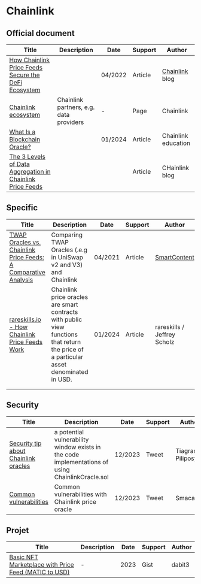 # Chainlink

## Official document

| Title                                                        | Description                             | Date    | Support | Author                                                      |
| ------------------------------------------------------------ | --------------------------------------- | ------- | ------- | ----------------------------------------------------------- |
| [How Chainlink Price Feeds Secure the DeFi Ecosystem](https://blog.chain.link/chainlink-price-feeds-secure-defi/) |                                         | 04/2022 | Article | [Chainlink](https://blog.chain.link/author/chainlink/) blog |
| [Chainlink ecosystem](https://www.chainlinkecosystem.com/ecosystem) | Chainlink partners, e.g. data providers | -       | Page    | Chainlink                                                   |
| [What Is a Blockchain Oracle?](https://chain.link/education/blockchain-oracles) |                                         | 01/2024 | Article | Chainlink education                                         |
| [The 3 Levels of Data Aggregation in Chainlink Price Feeds](https://blog.chain.link/levels-of-data-aggregation-in-chainlink-price-feeds/) |                                         |         | Article | CHainlink blog                                              |



## Specific

| Title                                                        | Description                                                  | Date    | Support | Author                                                       |
| ------------------------------------------------------------ | ------------------------------------------------------------ | ------- | ------- | ------------------------------------------------------------ |
| [TWAP Oracles vs. Chainlink Price Feeds: A Comparative Analysis](https://smartcontentpublication.medium.com/twap-oracles-vs-chainlink-price-feeds-a-comparative-analysis-8155a3483cbd) | Comparing TWAP Oracles (.e.g in UniSwap v2 and V3) and Chainlink | 04/2021 | Article | [SmartContent](https://smartcontentpublication.medium.com/?source=post_page-----8155a3483cbd--------------------------------) |
| [rareskills.io - How Chainlink Price Feeds Work](https://www.rareskills.io/post/chainlink-price-feed-contract) | Chainlink price oracles are smart contracts with public view functions that return the price of a particular asset denominated in USD. | 01/2024 | Article | rareskills / Jeffrey Scholz                                  |
|                                                              |                                                              |         |         |                                                              |
|                                                              |                                                              |         |         |                                                              |


## Security

| Title                                                        | Description                                                  | Date    | Support | Author             |
| ------------------------------------------------------------ | ------------------------------------------------------------ | ------- | ------- | ------------------ |
| [Security tip about Chainlink oracles](https://twitter.com/tpiliposian/status/1732706349492936997?t=d0cqvXaPJx6I7OqLQmsQ3w&s=35) | a potential vulnerability window exists in the code implementations of using ChainlinkOracle.sol | 12/2023 | Tweet   | Tiagran Piliposyan |
| [Common vulnerabilities](https://twitter.com/Smacaud1/status/1739953172121010405?t=H0zXkEAik_-Ht-vforpUqg&s=35) | Common vulnerabilities with Chainlink price oracle           | 12/2023 | Tweet   | Smacaud            |

## Projet

| Title                                                        | Description | Date | Support | Author |
| ------------------------------------------------------------ | ----------- | ---- | ------- | ------ |
| [Basic NFT Marketplace with Price Feed (MATIC to USD)  ](https://gist.github.com/dabit3/52e818faa83449bb5303cb868aee78f5) | -           | 2023 | Gist    | dabit3 |

